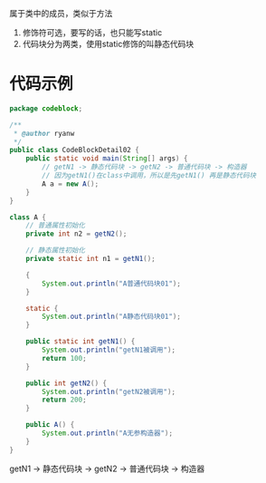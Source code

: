 属于类中的成员，类似于方法

1. 修饰符可选，要写的话，也只能写static
2. 代码块分为两类，使用static修饰的叫静态代码块

# 代码示例

```Java
package codeblock;

/**
 * @author ryanw
 */
public class CodeBlockDetail02 {
    public static void main(String[] args) {
        // getN1 -> 静态代码块 -> getN2 -> 普通代码块 -> 构造器
        // 因为getN1()在class中调用，所以是先getN1() 再是静态代码块
        A a = new A();
    }
}

class A {
    // 普通属性初始化
    private int n2 = getN2();

    // 静态属性初始化
    private static int n1 = getN1();

    {
        System.out.println("A普通代码块01");
    }

    static {
        System.out.println("A静态代码块01");
    }

    public static int getN1() {
        System.out.println("getN1被调用");
        return 100;
    }

    public int getN2() {
        System.out.println("getN2被调用");
        return 200;
    }

    public A() {
        System.out.println("A无参构造器");
    }
}
```

getN1 -> 静态代码块 -> getN2 -> 普通代码块 -> 构造器